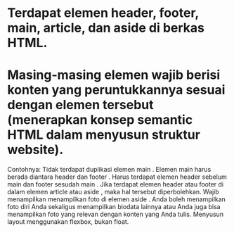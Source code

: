 Terdapat elemen header, footer, main, article, dan aside di berkas HTML.
===
Masing-masing elemen wajib berisi konten yang peruntukkannya sesuai dengan elemen tersebut (menerapkan konsep semantic HTML dalam menyusun struktur website).
===
Contohnya:
Tidak terdapat duplikasi elemen  main .
Elemen main harus berada diantara header dan footer  .
Harus terdapat elemen  header sebelum  main   dan  footer   sesudah  main  .
Jika terdapat elemen  header atau  footer   di dalam elemen  article   atau  aside  , maka hal tersebut diperbolehkan.
Wajib menampilkan menampilkan foto di elemen  aside  . Anda boleh menampilkan foto diri Anda sekaligus menampilkan biodata lainnya atau Anda juga bisa menampilkan foto yang relevan dengan konten yang Anda tulis.
Menyusun layout menggunakan flexbox, bukan float.
